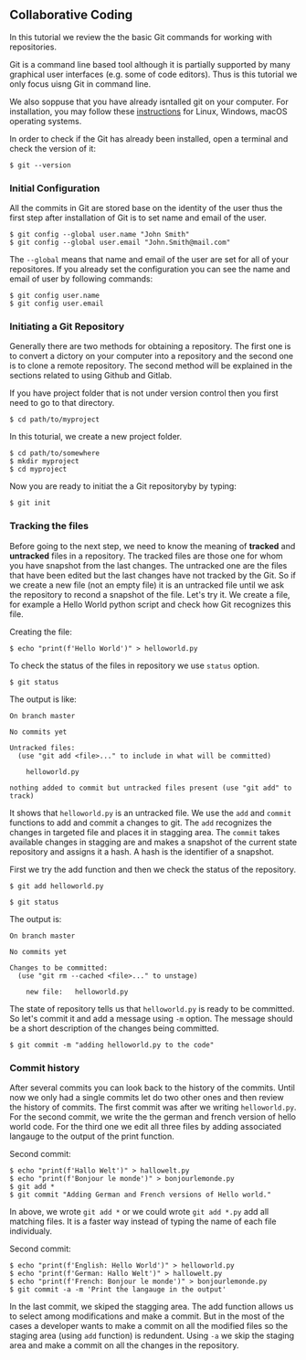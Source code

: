## Collaborative Coding

In this tutorial we review the the basic Git commands for working with repositories.

Git is a command line based tool although it is partially supported by many graphical user interfaces (e.g. some of code editors).  Thus is this tutorial we only focus uisng Git in command line.

We also soppuse that you have already isntalled git on your computer. For installation, you may follow these [instructions](https://git-scm.com/book/en/v2/Getting-Started-Installing-Git) for Linux, Windows, macOS operating systems.

In order to check if the Git has already been installed, open a terminal and check the version of it:
```console
$ git --version
```

### Initial Configuration
All the commits in Git are stored base on the identity of the user thus the first step after installation of Git is to set name and email of the user.
```console
$ git config --global user.name "John Smith"
$ git config --global user.email "John.Smith@mail.com"
```
The ```--global``` means that name and email of the user are set for all of your repositores.  If you already set the configuration you can see the name and email of user by following commands:

```console
$ git config user.name
$ git config user.email
```

### Initiating a Git Repository 
Generally there are two methods for obtaining a repository. The first one is to convert a dictory on your computer into a repository and the second one is to clone a remote repository. The second method will be explained in the sections related to using Github and Gitlab.

If you have project folder that is not under version control then you first need to go to that directory.
```console
$ cd path/to/myproject
```
In this toturial, we create a new project folder. 
```console
$ cd path/to/somewhere
$ mkdir myproject
$ cd myproject
```
Now you are ready to initiat the a Git repositoryby by typing:
```console
$ git init
```
### Tracking the files
Before going to the next step, we need to know the meaning of **tracked** and **untracked** files in a repository. The tracked files are those one for whom you have snapshot from the last changes. The untracked one are the files that have been edited but the last changes have not tracked by the Git. So if we create a new file (not an empty file) it is an untracked file until we ask the repository to recond a snapshot of the file. Let's try it. We create a file, for example a Hello World python script and check how Git recognizes this file.

Creating the file:
```console
$ echo "print(f'Hello World')" > helloworld.py
```
To check the status of the files in repository we use ```status``` option.
```console
$ git status
```
The output is like:
```
On branch master

No commits yet

Untracked files:
  (use "git add <file>..." to include in what will be committed)

	helloworld.py

nothing added to commit but untracked files present (use "git add" to track)
```
It shows that ```helloworld.py``` is an untracked file.  We use the ```add``` and ```commit``` functions to add and commit a changes to git.
The ```add``` recognizes the changes in targeted file and places it in stagging area. The ```commit``` takes available changes in stagging are and makes a snapshot of the current state repository and assigns it a hash. A hash is the identifier of a snapshot.

First we try the add function and then we check the status of the repository.
```console
$ git add helloworld.py
```
```console
$ git status
```
The output is:
```
On branch master

No commits yet

Changes to be committed:
  (use "git rm --cached <file>..." to unstage)
  
	new file:   helloworld.py
```
The state of repository tells us that ```helloworld.py``` is ready to be committed. So let's commit it and add a message using ```-m``` option. The message should be a short description of the changes being committed.
```console
$ git commit -m "adding helloworld.py to the code"
```
### Commit history
After several commits you can look back to the history of the commits. Until now we only had a single commits let do two other ones and then review the history of commits. The first commit was after we writing ```helloworld.py```. For the second commit, we write the the german and french version of hello world code. For the third one we edit all three files by adding associated langauge to the output of the print function.

Second commit:
```console
$ echo "print(f'Hallo Welt')" > hallowelt.py
$ echo "print(f'Bonjour le monde')" > bonjourlemonde.py
$ git add *
$ git commit "Adding German and French versions of Hello world."
```
In above, we wrote ```git add *``` or we could wrote ```git add *.py``` add all matching files. It is a faster way instead of typing the name of each file individualy.

Second commit:
```console
$ echo "print(f'English: Hello World')" > helloworld.py
$ echo "print(f'German: Hallo Welt')" > hallowelt.py
$ echo "print(f'French: Bonjour le monde')" > bonjourlemonde.py
$ git commit -a -m 'Print the langauge in the output'
```
In the last commit, we skiped the stagging area. The add function allows us to select among modifications and make a commit. But in the most of the cases a developer wants to make a commit on all the modified files so the staging area (using ```add``` function) is redundent. Using ```-a``` we skip the staging area and make a commit on all the changes in the repository. 



